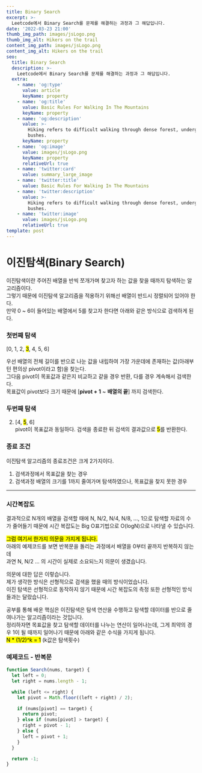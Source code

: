 ```yaml
---
title: Binary Search  
excerpt: >-
  Leetcode에서 Binary Search를 문제를 해결하는 과정과 그 해답입니다.
date: '2022-03-23 21:00'
thumb_img_path: images/jsLogo.png
thumb_img_alt: Hikers on the trail
content_img_path: images/jsLogo.png
content_img_alt: Hikers on the trail
seo:
  title: Binary Search  
  description: >-
    Leetcode에서 Binary Search를 문제를 해결하는 과정과 그 해답입니다.
  extra:
    - name: 'og:type'
      value: article
      keyName: property
    - name: 'og:title'
      value: Basic Rules For Walking In The Mountains
      keyName: property
    - name: 'og:description'
      value: >-
        Hiking refers to difficult walking through dense forest, undergrowth, or
        bushes.
      keyName: property
    - name: 'og:image'
      value: images/jsLogo.png
      keyName: property
      relativeUrl: true
    - name: 'twitter:card'
      value: summary_large_image
    - name: 'twitter:title'
      value: Basic Rules For Walking In The Mountains
    - name: 'twitter:description'
      value: >-
        Hiking refers to difficult walking through dense forest, undergrowth, or
        bushes.
    - name: 'twitter:image'
      value: images/jsLogo.png
      relativeUrl: true
template: post
---
```


# 이진탐색(Binary Search)

이진탐색이란 주어진 배열을 반씩 쪼개가며 찾고자 하는 값을 찾을 때까지 탐색하는 알고리즘이다.  
그렇기 때문에 이진탐색 알고리즘을 적용하기 위해선 배열이 반드시 정렬되어 있어야 한다.  
만약 0 ~ 6이 들어있는 배열에서 5를 찾고자 한다면 아래와 같은 방식으로 검색하게 된다.  

### 첫번째 탐색
 [0, 1, 2, <mark>3</mark>, 4, 5, 6]  

  우선 배열의 전체 길이를 반으로 나눈 값을 내립하여 가장 가운데에 존재하는 값(아래부턴 편의상 pivot이라고 함)을 찾는다.  
  그다음 pivot이 목표값과 같은지 비교하고 같을 경우 반환, 다를 경우 계속해서 검색한다.  
  목표값이 pivot보다 크기 때문에 [**pivot + 1** ~ **배열의 끝**] 까지 검색한다.   

### 두번째 탐색
2. [4, <mark>5</mark>, 6]  
  pivot이 목표값과 동일하다. 검색을 종료한 뒤 검색의 결과값으로 <mark>5</mark>를 반환한다.

### 종료 조건
이진탐색 알고리즘의 종료조건은 크게 2가지이다.
1. 검색과정에서 목표값을 찾는 경우
2. 검색과정 배열의 크기를 1까지 줄여가며 탐색하였으나, 목표값을 찾지 못한 경우
  
<hr/>  

### 시간복잡도
결과적으로 N개의 배열을 검색할 때에 N, N/2, N/4, N/8, ..., 1으로 탐색할 자료의 수가 줄어들기 때문에 
시간 복잡도는 Big O표기법으로 O(logN)으로 나타낼 수 있습니다.


<mark>그럼 여기서 한가지 의문을 가지게 됩니다.</mark>   
아래의 예제코드를 보면 반복문을 돌리는 과정에서 배열을 0부터 끝까지 반복하지 않는데   
과연 N, N/2 ... 의 시간이 실제로 소요되느지 의문이 생겼습니다.

의문에 대한 답은 이렇습니다.   
제가 생각한 방식은 선형적으로 검색을 했을 때의 방식이었습니다.  
이진 탐색은 선형적으로 동작하지 않기 때문에 시간 복잡도의 측정 또한 선형적인 방식들과는 달랐습니다.  

공부를 통해 배운 핵심은 이진탐색은 탐색 연산을 수행하고 탐색할 데이터를 반으로 줄여나가는 알고리즘이라는 것입니다.  
정리하자면 목표값을 찾고 탐색할 데이터를 나누는 연산이 일어나는데, 그게 최약의 경우 1이 될 때까지 일어나기 때문에 아래와 같은 수식을 가지게 됩니다.  
<mark>N * (1/2)^k = 1</mark> (k값은 탐색횟수)   


### 예제코드 - 반복문
```javascript
function Search(nums, target) {
  let left = 0;
  let right = nums.length - 1;

  while (left <= right) {
    let pivot = Math.floor((left + right) / 2);

    if (nums[pivot] == target) {
      return pivot;
    } else if (nums[pivot] > target) {
      right = pivot - 1;
    } else {
      left = pivot + 1;
    }
  }

  return -1;
}
```